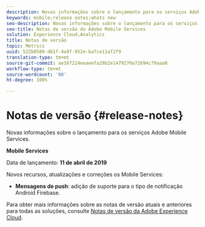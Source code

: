 ```yaml
---
description: Novas informações sobre o lançamento para os serviços Adobe Mobile Services.
keywords: mobile;release notes;whats new
seo-description: Novas informações sobre o lançamento para os serviços Adobe Mobile Services.
seo-title: Notas de versão do Adobe Mobile Services
solution: Experience Cloud,Analytics
title: Notas de versão
topic: Metrics
uuid: 522b0589-d61f-4a9f-952e-ba7ce11af2f9
translation-type: tm+mt
source-git-commit: ae16f224eeaeefa29b2e1479270a72694c79aaa0
workflow-type: tm+mt
source-wordcount: '80'
ht-degree: 100%

---
```



# Notas de versão {#release-notes}

Novas informações sobre o lançamento para os serviços Adobe Mobile Services.

**Mobile Services**

Data de lançamento: **11 de abril de 2019**

Novos recursos, atualizações e correções os Mobile Services:

* **Mensagens de push**: adição de suporte para o tipo de notificação Android Firebase.

Para obter mais informações sobre as notas de versão atuais e anteriores para todas as soluções, consulte [Notas de versão da Adobe Experience Cloud](https://docs.adobe.com/content/help/pt-BR/release-notes/experience-cloud/current.html).
